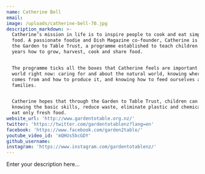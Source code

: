 ```yaml
---
name: Catherine Bell
email:
image: /uploads/catherine-bell-70.jpg
description_markdown: >-
  Catherine’s mission in life is to inspire people to cook and eat simple, good
  food. A passionate foodie and Dish Magazine co-founder, Catherine is behind
  the Garden to Table Trust, a programme established to teach children aged 7-10
  years how to grow, harvest, cook and share food.


  The programme ticks all the boxes that Catherine feels are important in the
  world right now: caring for and about the natural world, knowing where food
  comes from and how to produce it, and knowing how to feed ourselves and our
  families.


  Catherine hopes that through the Garden to Table Trust, children can go up
  knowing the basic skills, reduce waste, eliminate plastic and chemicals, and
  eat only fresh food.
website_url: 'http://www.gardentotable.org.nz/'
twitter: 'https://twitter.com/gardentotablenz?lang=en'
facebook: 'https://www.facebook.com/garden2table/'
youtube_video_id: 'mQHUs5bcGDY'
github_username:
instagram: 'https://www.instagram.com/gardentotablenz/'
---
```


Enter your description here...
